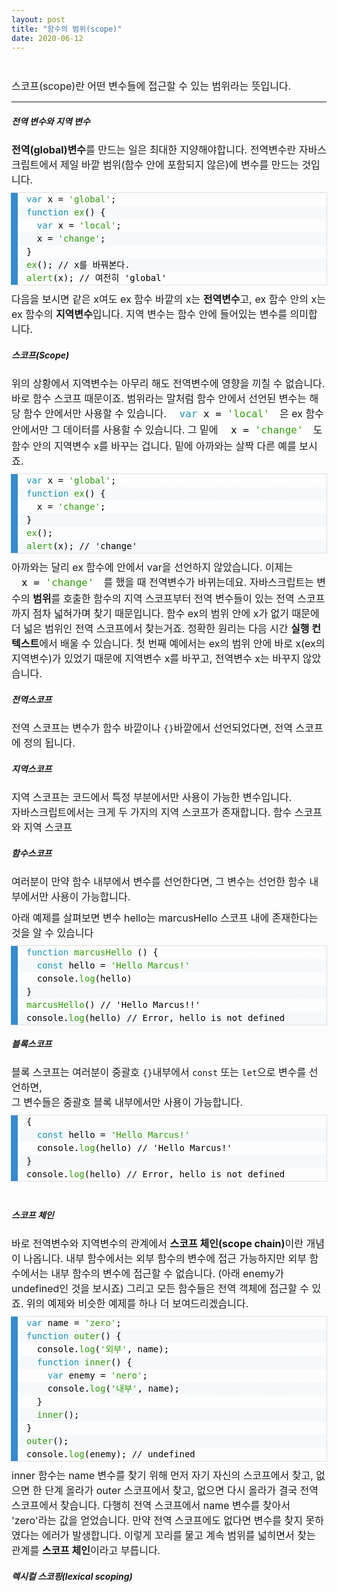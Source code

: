 ```yaml
---
layout: post
title: "함수의 범위(scope)"
date: 2020-06-12
---
```


<style>
  p {
    margin: 10px 0  !important;
    font-size:16px;
  }
  li {
    list-style-type : none;
  }
  span {
    /* font-size:15px; */
  }
  textarea {
    background : none;
    width:100%;
    height: 122px;
    font-size:15px;
  }
  .inline {
    display: inline!important;
  }
  h5 { 
    width: 100% !important;
  }
</style>

<style>
pre[class*="language-"].line-numbers.line-numbers { padding-left: 0; }
pre[class*="language-"].line-numbers { position: relative; padding-left: 3.8em; counter-reset: linenumber; }
:not(pre) > code[class*="language-"], pre[class*="language-"] {background-color: #fdfdfd;-webkit-box-sizing: border-box;-moz-box-sizing: border-box;box-sizing: border-box;margin-bottom: 1em; }
pre[class*="language-"] { position: relative; margin: .5em 0; overflow: visible; padding: 0; }
code[class*="language-"], pre[class*="language-"] { color: black; background: none; font-family: Consolas, Monaco, 'Andale Mono', 'Ubuntu Mono', monospace; font-size: 1em; text-align: left; white-space: pre; word-spacing: normal; word-break: normal; word-wrap: normal; line-height: 1.5; -moz-tab-size: 4; -o-tab-size: 4; tab-size: 4; -webkit-hyphens: none; -moz-hyphens: none; -ms-hyphens: none; hyphens: none; }
pre[class*="language-"].line-numbers.line-numbers code { font-size:14px; }
pre[class*="language-"].line-numbers > code { position: relative; white-space: inherit; }
pre[class*="language-"]>code { position: relative; border-left: 10px solid #358ccb; box-shadow: -1px 0px 0px 0px #358ccb, 0px 0px 0px 1px #dfdfdf; background-color: #fdfdfd;  background-image: linear-gradient(transparent 50%, rgba(69, 142, 209, 0.04) 50%); background-size: 3em 3em; background-origin: content-box; background-attachment: local; font-size:14px;}
code[class*="language"] { max-height: inherit; height: inherit; padding: 0 1em; display: block; overflow: auto; }
pre[class*="language-"].line-numbers > code { position: relative; white-space: inherit; }
.token.selector, .token.attr-name, .token.string, .token.char, .token.function, .token.builtin, .token.inserted { color: #2f9c0a; }
.token.atrule, .token.attr-value, .token.keyword, .token.class-name { color: #1990b8; }
pre[class*="language-"]>code { position: relative; border-left: 10px solid #358ccb; box-shadow: -1px 0px 0px 0px #358ccb, 0px 0px 0px 1px #dfdfdf; background-color: #fdfdfd; background-image: linear-gradient(transparent 50%, rgba(69, 142, 209, 0.04) 50%); background-size: 3em 3em; background-origin: content-box; background-attachment: local;
}
</style>

<br>
<p>스코프(scope)란 어떤 변수들에 접근할 수 있는 범위라는 뜻입니다.</p>
<hr/>

<h5 style='width: 100%;'>전역 변수와 지역 변수</h5>

<p>
  <span>
     <strong>전역(global)변수</strong>를 만드는 일은 최대한 지양해야합니다. 전역변수란 자바스크립트에서 제일 바깥 범위(함수 안에 포함되지 않은)에 변수를 만드는 것입니다.
  </span>
</p>

<pre data-reactroot="" class=" line-numbers  language-jsx"><code class="  language-jsx"><span class="token keyword">var</span> x <span class="token operator">=</span> <span class="token string">'global'</span><span class="token punctuation">;</span>
<span class="token keyword">function</span> <span class="token function">ex</span><span class="token punctuation">(</span><span class="token punctuation">)</span> <span class="token punctuation">{</span>
  <span class="token keyword">var</span> x <span class="token operator">=</span> <span class="token string">'local'</span><span class="token punctuation">;</span>
  x <span class="token operator">=</span> <span class="token string">'change'</span><span class="token punctuation">;</span>
<span class="token punctuation">}</span>
<span class="token function">ex</span><span class="token punctuation">(</span><span class="token punctuation">)</span><span class="token punctuation">;</span> <span class="token comment">// x를 바꿔본다.</span>
<span class="token function">alert</span><span class="token punctuation">(</span>x<span class="token punctuation">)</span><span class="token punctuation">;</span> <span class="token comment">// 여전히 'global'</span><span aria-hidden="true" class="line-numbers-rows"><span></span><span></span><span></span><span></span><span></span><span></span><span></span></span></code></pre>

<p>다음을 보시면 같은 x여도 ex 함수 바깥의 x는 <strong>전역변수</strong>고, ex 함수 안의 x는 ex 함수의 <strong>지역변수</strong>입니다. 지역 변수는 함수 안에 들어있는 변수를 의미합니다. </p>

<h5>스코프(Scope)</h5>

<p>위의 상황에서 지역변수는 아무리 해도 전역변수에 영향을 끼칠 수 없습니다. 바로 함수 스코프 때문이죠. 범위라는 말처럼 함수 안에서 선언된 변수는 해당 함수 안에서만 사용할 수 있습니다. <code class="line-numbers  language-jsx inline" data-reactroot=""><span class="token keyword">var</span> x <span class="token operator">=</span> <span class="token string">'local'</span></code>은 ex 함수 안에서만 그 데이터를 사용할 수 있습니다.  그 밑에 <code class="line-numbers  language-jsx inline" data-reactroot="">x <span class="token operator">=</span> <span class="token string">'change'</span></code>도 함수 안의 지역변수 x를 바꾸는 겁니다. 밑에 아까와는 살짝 다른 예를 보시죠.</p>

<pre data-reactroot="" class=" line-numbers  language-jsx"><code class="  language-jsx"><span class="token keyword">var</span> x <span class="token operator">=</span> <span class="token string">'global'</span><span class="token punctuation">;</span>
<span class="token keyword">function</span> <span class="token function">ex</span><span class="token punctuation">(</span><span class="token punctuation">)</span> <span class="token punctuation">{</span>
  x <span class="token operator">=</span> <span class="token string">'change'</span><span class="token punctuation">;</span>
<span class="token punctuation">}</span>
<span class="token function">ex</span><span class="token punctuation">(</span><span class="token punctuation">)</span><span class="token punctuation">;</span>
<span class="token function">alert</span><span class="token punctuation">(</span>x<span class="token punctuation">)</span><span class="token punctuation">;</span> <span class="token comment">// 'change'</span><span aria-hidden="true" class="line-numbers-rows"><span></span><span></span><span></span><span></span><span></span><span></span></span></code></pre>

<p>아까와는 달리 ex 함수에 안에서 var을 선언하지 않았습니다. 이제는 <code class="line-numbers  language-jsx inline" data-reactroot="">x <span class="token operator">=</span> <span class="token string">'change'</span></code>를 했을 때 전역변수가 바뀌는데요. 자바스크립트는 변수의 <strong>범위</strong>를 호출한 함수의 지역 스코프부터 전역 변수들이 있는 전역 스코프까지 점차 넓혀가며 찾기 때문입니다. 함수 ex의 범위 안에 x가 없기 때문에 더 넓은 범위인 전역 스코프에서 찾는거죠. 정확한 원리는 다음 시간 <strong>실행 컨텍스트</strong>에서 배울 수 있습니다. 첫 번째 예에서는 ex의 범위 안에 바로 x(ex의 지역변수)가 있었기 때문에 지역변수 x를 바꾸고, 전역변수 x는 바꾸지 않았습니다.</p>

<h5>전역스코프</h5>
<p>전역 스코프는 변수가 함수 바깥이나 <code>{}</code>바깥에서 선언되었다면, 전역 스코프에 정의 됩니다.</p>

<h5>지역스코프</h5>
<p>지역 스코프는 코드에서 특정 부분에서만 사용이 가능한 변수입니다.<br>
자바스크립트에서는 크게 두 가지의 지역 스코프가 존재합니다. 함수 스코프와 지역 스코프<br>
<h5>함수스코프</h5>
<p>여러분이 만약 함수 내부에서 변수를 선언한다면, 그 변수는 선언한 함수 내부에서만 사용이 가능합니다.</p>
<p>아래 예제를 살펴보면 변수 hello는 marcusHello 스코프 내에 존재한다는 것을 알 수 있습니다</p>
<pre class=" language-javascript"><code class=" language-javascript"><span class="token keyword">function</span> <span class="token function">marcusHello</span> <span class="token punctuation">(</span><span class="token punctuation">)</span> <span class="token punctuation">{</span>
  <span class="token keyword">const</span> hello <span class="token operator">=</span> <span class="token string">'Hello Marcus!'</span>
  console<span class="token punctuation">.</span><span class="token function">log</span><span class="token punctuation">(</span>hello<span class="token punctuation">)</span>
<span class="token punctuation">}</span>
<span class="token function">marcusHello</span><span class="token punctuation">(</span><span class="token punctuation">)</span> <span class="token comment">// 'Hello Marcus!!'</span>
console<span class="token punctuation">.</span><span class="token function">log</span><span class="token punctuation">(</span>hello<span class="token punctuation">)</span> <span class="token comment">// Error, hello is not defined</span></code></pre>

<h5>블록스코프</h5>
<p>블록 스코프는 여러분이 중괄호 <code>{}</code>내부에서 <code>const</code> 또는 <code>let</code>으로 변수를 선언하면,<br>
그 변수들은 중괄호 블록 내부에서만 사용이 가능합니다.</p>
<pre class=" language-javascript"><code class=" language-javascript"><span class="token punctuation">{</span>
  <span class="token keyword">const</span> hello <span class="token operator">=</span> <span class="token string">'Hello Marcus!'</span>
  console<span class="token punctuation">.</span><span class="token function">log</span><span class="token punctuation">(</span>hello<span class="token punctuation">)</span> <span class="token comment">// 'Hello Marcus!'</span>
<span class="token punctuation">}</span>
console<span class="token punctuation">.</span><span class="token function">log</span><span class="token punctuation">(</span>hello<span class="token punctuation">)</span> <span class="token comment">// Error, hello is not defined</span></code></pre>
<br/>

<h5>스코프 체인</h5>

<p>바로 전역변수와 지역변수의 관계에서 <strong>스코프 체인(scope chain)</strong>이란 개념이 나옵니다. 내부 함수에서는 외부 함수의 변수에 접근 가능하지만 외부 함수에서는 내부 함수의 변수에 접근할 수 없습니다. (아래 enemy가 undefined인 것을 보시죠) 그리고 모든 함수들은 전역 객체에 접근할 수 있죠. 위의 예제와 비슷한 예제를 하나 더 보여드리겠습니다.</p>

<pre data-reactroot="" class=" line-numbers  language-jsx"><code class="  language-jsx"><span class="token keyword">var</span> name <span class="token operator">=</span> <span class="token string">'zero'</span><span class="token punctuation">;</span>
<span class="token keyword">function</span> <span class="token function">outer</span><span class="token punctuation">(</span><span class="token punctuation">)</span> <span class="token punctuation">{</span>
  console<span class="token punctuation">.</span><span class="token function">log</span><span class="token punctuation">(</span><span class="token string">'외부'</span><span class="token punctuation">,</span> name<span class="token punctuation">)</span><span class="token punctuation">;</span>
  <span class="token keyword">function</span> <span class="token function">inner</span><span class="token punctuation">(</span><span class="token punctuation">)</span> <span class="token punctuation">{</span>
    <span class="token keyword">var</span> enemy <span class="token operator">=</span> <span class="token string">'nero'</span><span class="token punctuation">;</span>
    console<span class="token punctuation">.</span><span class="token function">log</span><span class="token punctuation">(</span><span class="token string">'내부'</span><span class="token punctuation">,</span> name<span class="token punctuation">)</span><span class="token punctuation">;</span>
  <span class="token punctuation">}</span>
  <span class="token function">inner</span><span class="token punctuation">(</span><span class="token punctuation">)</span><span class="token punctuation">;</span>
<span class="token punctuation">}</span>
<span class="token function">outer</span><span class="token punctuation">(</span><span class="token punctuation">)</span><span class="token punctuation">;</span>
console<span class="token punctuation">.</span><span class="token function">log</span><span class="token punctuation">(</span>enemy<span class="token punctuation">)</span><span class="token punctuation">;</span> <span class="token comment">// undefined</span><span aria-hidden="true" class="line-numbers-rows"><span></span><span></span><span></span><span></span><span></span><span></span><span></span><span></span><span></span><span></span><span></span></span></code></pre>

<p>inner 함수는 name 변수를 찾기 위해 먼저 자기 자신의 스코프에서 찾고, 없으면 한 단계 올라가 outer 스코프에서 찾고, 없으면 다시 올라가 결국 전역 스코프에서 찾습니다. 다행히 전역 스코프에서 name 변수를 찾아서 'zero'라는 값을 얻었습니다. 만약 전역 스코프에도 없다면 변수를 찾지 못하였다는 에러가 발생합니다. 이렇게 꼬리를 물고 계속 범위를 넓히면서 찾는 관계를 <strong>스코프 체인</strong>이라고 부릅니다.</p>

<h5>렉시컬 스코핑(lexical scoping)</h5>
